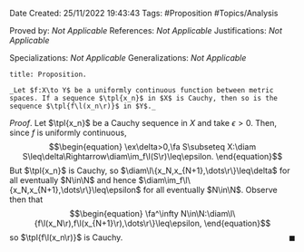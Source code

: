<div class="topSpace"></div>

Date Created: 25/11/2022 19:43:43
Tags: #Proposition #Topics/Analysis

Proved by: _Not Applicable_
References: _Not Applicable_
Justifications: _Not Applicable_

Specializations: _Not Applicable_
Generalizations: _Not Applicable_

``` ad-Proposition
title: Proposition.

_Let $f:X\to Y$ be a uniformly continuous function between metric spaces. If a sequence $\tpl{x_n}$ in $X$ is Cauchy, then so is the sequence $\tpl{f\l(x_n\r)}$ in $Y$._

```

_Proof_. Let $\tpl{x_n}$ be a Cauchy sequence in $X$ and take $\epsilon>0$. Then, since $f$ is uniformly continuous,
$$\begin{equation}
    \ex\delta>0,\fa S\subseteq X:\diam S\leq\delta\Rightarrow\diam\im_f\l(S\r)\leq\epsilon.
\end{equation}$$
But $\tpl{x_n}$ is Cauchy, so $\diam\l\{x_N,x_{N+1},\dots\r\}\leq\delta$ for all eventually $N\in\N$ and hence $\diam\im_f\l\{x_N,x_{N+1},\dots\r\}\leq\epsilon$ for all eventually $N\in\N$. Observe then that
$$\begin{equation}
    \fa^\infty N\in\N:\diam\l\{f\l(x_N\r),f\l(x_{N+1}\r),\dots\r\}\leq\epsilon,
\end{equation}$$
so $\tpl{f\l(x_n\r)}$ is Cauchy.<span style="float:right;">$\blacksquare$</span>
